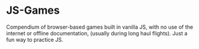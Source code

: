 # JS-Games
Compendium of browser-based games built in vanilla JS, with no use of the internet or offline documentation, (usually during long haul flights). Just a fun way to practice JS.
